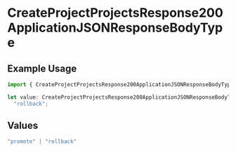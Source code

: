 # CreateProjectProjectsResponse200ApplicationJSONResponseBodyType

## Example Usage

```typescript
import { CreateProjectProjectsResponse200ApplicationJSONResponseBodyType } from "@vercel/sdk/models/createprojectop.js";

let value: CreateProjectProjectsResponse200ApplicationJSONResponseBodyType =
  "rollback";
```

## Values

```typescript
"promote" | "rollback"
```